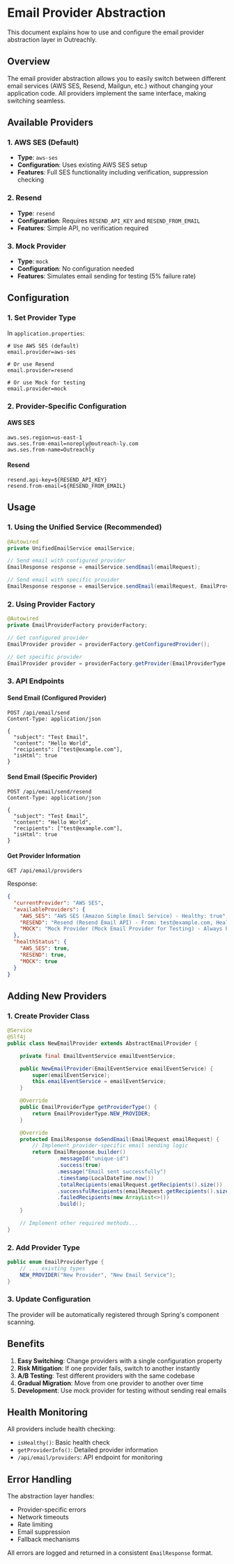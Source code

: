 # Email Provider Abstraction

This document explains how to use and configure the email provider abstraction layer in Outreachly.

## Overview

The email provider abstraction allows you to easily switch between different email services (AWS SES, Resend, Mailgun, etc.) without changing your application code. All providers implement the same interface, making switching seamless.

## Available Providers

### 1. AWS SES (Default)

- **Type**: `aws-ses`
- **Configuration**: Uses existing AWS SES setup
- **Features**: Full SES functionality including verification, suppression checking

### 2. Resend

- **Type**: `resend`
- **Configuration**: Requires `RESEND_API_KEY` and `RESEND_FROM_EMAIL`
- **Features**: Simple API, no verification required

### 3. Mock Provider

- **Type**: `mock`
- **Configuration**: No configuration needed
- **Features**: Simulates email sending for testing (5% failure rate)

## Configuration

### 1. Set Provider Type

In `application.properties`:

```properties
# Use AWS SES (default)
email.provider=aws-ses

# Or use Resend
email.provider=resend

# Or use Mock for testing
email.provider=mock
```

### 2. Provider-Specific Configuration

#### AWS SES

```properties
aws.ses.region=us-east-1
aws.ses.from-email=noreply@outreach-ly.com
aws.ses.from-name=Outreachly
```

#### Resend

```properties
resend.api-key=${RESEND_API_KEY}
resend.from-email=${RESEND_FROM_EMAIL}
```

## Usage

### 1. Using the Unified Service (Recommended)

```java
@Autowired
private UnifiedEmailService emailService;

// Send email with configured provider
EmailResponse response = emailService.sendEmail(emailRequest);

// Send email with specific provider
EmailResponse response = emailService.sendEmail(emailRequest, EmailProviderType.RESEND);
```

### 2. Using Provider Factory

```java
@Autowired
private EmailProviderFactory providerFactory;

// Get configured provider
EmailProvider provider = providerFactory.getConfiguredProvider();

// Get specific provider
EmailProvider provider = providerFactory.getProvider(EmailProviderType.RESEND);
```

### 3. API Endpoints

#### Send Email (Configured Provider)

```http
POST /api/email/send
Content-Type: application/json

{
  "subject": "Test Email",
  "content": "Hello World",
  "recipients": ["test@example.com"],
  "isHtml": true
}
```

#### Send Email (Specific Provider)

```http
POST /api/email/send/resend
Content-Type: application/json

{
  "subject": "Test Email",
  "content": "Hello World",
  "recipients": ["test@example.com"],
  "isHtml": true
}
```

#### Get Provider Information

```http
GET /api/email/providers
```

Response:

```json
{
  "currentProvider": "AWS SES",
  "availableProviders": {
    "AWS_SES": "AWS SES (Amazon Simple Email Service) - Healthy: true",
    "RESEND": "Resend (Resend Email API) - From: test@example.com, Healthy: true",
    "MOCK": "Mock Provider (Mock Email Provider for Testing) - Always healthy, simulates 5% failure rate"
  },
  "healthStatus": {
    "AWS_SES": true,
    "RESEND": true,
    "MOCK": true
  }
}
```

## Adding New Providers

### 1. Create Provider Class

```java
@Service
@Slf4j
public class NewEmailProvider extends AbstractEmailProvider {

    private final EmailEventService emailEventService;

    public NewEmailProvider(EmailEventService emailEventService) {
        super(emailEventService);
        this.emailEventService = emailEventService;
    }

    @Override
    public EmailProviderType getProviderType() {
        return EmailProviderType.NEW_PROVIDER;
    }

    @Override
    protected EmailResponse doSendEmail(EmailRequest emailRequest) {
        // Implement provider-specific email sending logic
        return EmailResponse.builder()
                .messageId("unique-id")
                .success(true)
                .message("Email sent successfully")
                .timestamp(LocalDateTime.now())
                .totalRecipients(emailRequest.getRecipients().size())
                .successfulRecipients(emailRequest.getRecipients().size())
                .failedRecipients(new ArrayList<>())
                .build();
    }

    // Implement other required methods...
}
```

### 2. Add Provider Type

```java
public enum EmailProviderType {
    // ... existing types
    NEW_PROVIDER("New Provider", "New Email Service");
}
```

### 3. Update Configuration

The provider will be automatically registered through Spring's component scanning.

## Benefits

1. **Easy Switching**: Change providers with a single configuration property
2. **Risk Mitigation**: If one provider fails, switch to another instantly
3. **A/B Testing**: Test different providers with the same codebase
4. **Gradual Migration**: Move from one provider to another over time
5. **Development**: Use mock provider for testing without sending real emails

## Health Monitoring

All providers include health checking:

- `isHealthy()`: Basic health check
- `getProviderInfo()`: Detailed provider information
- `/api/email/providers`: API endpoint for monitoring

## Error Handling

The abstraction layer handles:

- Provider-specific errors
- Network timeouts
- Rate limiting
- Email suppression
- Fallback mechanisms

All errors are logged and returned in a consistent `EmailResponse` format.
